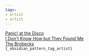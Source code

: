 ```yaml
---
tags:
- artist
- artist
---
```

   
[Panic! at the Disco](../Groups/Panic%21%20at%20the%20Disco.md)   
[I Don't Know How but They Found Me](../Groups/I%20Don%27t%20Know%20How%20but%20They%20Found%20Me.md)   
[The Brobecks](/not_created.md)   
`{_obsidian_pattern_tag_artist}`